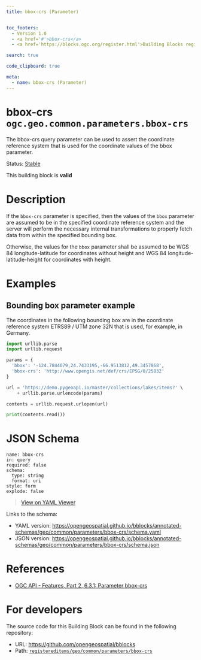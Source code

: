 ```yaml
---
title: bbox-crs (Parameter)


toc_footers:
  - Version 1.0
  - <a href='#'>bbox-crs</a>
  - <a href='https://blocks.ogc.org/register.html'>Building Blocks register</a>

search: true

code_clipboard: true

meta:
  - name: bbox-crs (Parameter)
---
```



# bbox-crs `ogc.geo.common.parameters.bbox-crs`

The bbox-crs query parameter can be used to assert the coordinate reference system that is used for the coordinate values of the bbox parameter.

<p class="status">
    <span data-rainbow-uri="http://www.opengis.net/def/status">Status</span>:
    <a href="http://www.opengis.net/def/status/stable" target="_blank" data-rainbow-uri>Stable</a>
</p>

<aside class="success">
This building block is <strong>valid</strong>
</aside>

# Description

If the `bbox-crs` parameter is specified, then the values of the `bbox` parameter are assumed to be in the specified
coordinate reference system and the server will perform the necessary internal transformations to properly fetch data
from within the specified bounding box.

Otherwise, the values for the `bbox` parameter shall be assumed to be WGS 84 longitude-latitude for coordinates
without height and WGS 84 longitude-latitude-height for coordinates with height.
# Examples

## Bounding box parameter example

The coordinates in the following bounding box are in the coordinate reference system ETRS89 / UTM zone 32N that is used, for example, in Germany.




```python
import urllib.parse
import urllib.request

params = {
  'bbox': '-124.7844079,24.7433195,-66.9513812,49.3457868',
  'bbox-crs': 'http://www.opengis.net/def/crs/EPSG/0/25832'
}

url = 'https://demo.pygeoapi.io/master/collections/lakes/items?' \
    + urllib.parse.urlencode(params)

contents = urllib.request.urlopen(url)

print(contents.read())

```


# JSON Schema

```yaml--schema
name: bbox-crs
in: query
required: false
schema:
  type: string
  format: uri
style: form
explode: false

```

> <a target="_blank" href="https://avillar.github.io/TreedocViewer/?dataParser=yaml&amp;dataUrl=https%3A%2F%2Fopengeospatial.github.io%2Fbblocks%2Fannotated-schemas%2Fgeo%2Fcommon%2Fparameters%2Fbbox-crs%2Fschema.yaml&amp;expand=2&amp;option=%7B%22showTable%22%3A+false%7D">View on YAML Viewer</a>

Links to the schema:

* YAML version: <a href="https://opengeospatial.github.io/bblocks/annotated-schemas/geo/common/parameters/bbox-crs/schema.yaml" target="_blank">https://opengeospatial.github.io/bblocks/annotated-schemas/geo/common/parameters/bbox-crs/schema.yaml</a>
* JSON version: <a href="https://opengeospatial.github.io/bblocks/annotated-schemas/geo/common/parameters/bbox-crs/schema.json" target="_blank">https://opengeospatial.github.io/bblocks/annotated-schemas/geo/common/parameters/bbox-crs/schema.json</a>

# References

* [OGC API - Features, Part 2, 6.3.1: Parameter bbox-crs](http://www.opengis.net/doc/IS/ogcapi-features-2/1.0#_parameter_bbox_crs)

# For developers

The source code for this Building Block can be found in the following repository:

* URL: <a href="https://github.com/opengeospatial/bblocks" target="_blank">https://github.com/opengeospatial/bblocks</a>
* Path:
<code><a href="https://github.com/opengeospatial/bblocks/blob/HEAD/registereditems/geo/common/parameters/bbox-crs" target="_blank">registereditems/geo/common/parameters/bbox-crs</a></code>

